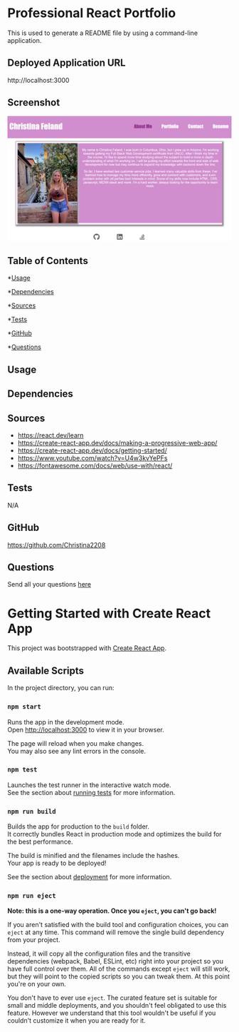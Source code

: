 
# Professional React Portfolio 
This is used to generate a README file by using a command-line application. 
## Deployed Application URL

http://localhost:3000
## Screenshot

![alt-text](https://github.com/Christina2208/react-portfolio/blob/main/src/assets/images/React%20Portfolio.png)
## Table of Contents

*[Usage](#usage)

*[Dependencies](#dependencies)

*[Sources](#sources)

*[Tests](#tests)

*[GitHub](#user)

*[Questions](#email)

## Usage

## Dependencies

## Sources
- https://react.dev/learn
- https://create-react-app.dev/docs/making-a-progressive-web-app/
- https://create-react-app.dev/docs/getting-started/
- https://www.youtube.com/watch?v=U4w3kvYePFs
- https://fontawesome.com/docs/web/use-with/react/
## Tests

N/A
## GitHub

https://github.com/Christina2208
## Questions

Send all your questions [here](mailto:christinalf22@gmail.com)


# Getting Started with Create React App

This project was bootstrapped with [Create React App](https://github.com/facebook/create-react-app).

## Available Scripts

In the project directory, you can run:

### `npm start`

Runs the app in the development mode.\
Open [http://localhost:3000](http://localhost:3000) to view it in your browser.

The page will reload when you make changes.\
You may also see any lint errors in the console.

### `npm test`

Launches the test runner in the interactive watch mode.\
See the section about [running tests](https://facebook.github.io/create-react-app/docs/running-tests) for more information.

### `npm run build`

Builds the app for production to the `build` folder.\
It correctly bundles React in production mode and optimizes the build for the best performance.

The build is minified and the filenames include the hashes.\
Your app is ready to be deployed!

See the section about [deployment](https://facebook.github.io/create-react-app/docs/deployment) for more information.

### `npm run eject`

**Note: this is a one-way operation. Once you `eject`, you can't go back!**

If you aren't satisfied with the build tool and configuration choices, you can `eject` at any time. This command will remove the single build dependency from your project.

Instead, it will copy all the configuration files and the transitive dependencies (webpack, Babel, ESLint, etc) right into your project so you have full control over them. All of the commands except `eject` will still work, but they will point to the copied scripts so you can tweak them. At this point you're on your own.

You don't have to ever use `eject`. The curated feature set is suitable for small and middle deployments, and you shouldn't feel obligated to use this feature. However we understand that this tool wouldn't be useful if you couldn't customize it when you are ready for it.
